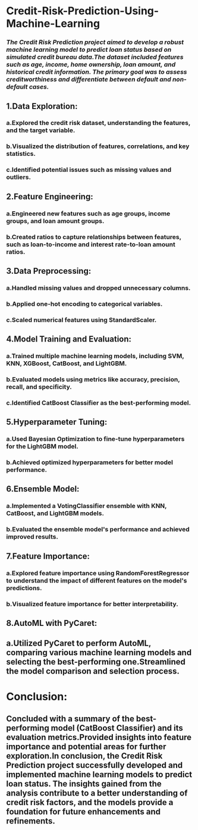 # Credit-Risk-Prediction-Using-Machine-Learning

### *The Credit Risk Prediction project aimed to develop a robust machine learning model to predict loan status based on simulated credit bureau data.The dataset included features such as age, income, home ownership, loan amount, and historical credit information. The primary goal was to assess creditworthiness and differentiate between default and non-default cases.*

## 1.Data Exploration:

### a.Explored the credit risk dataset, understanding the features, and the target variable.
### b.Visualized the distribution of features, correlations, and key statistics.
### c.Identified potential issues such as missing values and outliers.

## 2.Feature Engineering:

### a.Engineered new features such as age groups, income groups, and loan amount groups.
### b.Created ratios to capture relationships between features, such as loan-to-income and interest rate-to-loan amount ratios.

## 3.Data Preprocessing:

### a.Handled missing values and dropped unnecessary columns.
### b.Applied one-hot encoding to categorical variables.
### c.Scaled numerical features using StandardScaler.

## 4.Model Training and Evaluation:

### a.Trained multiple machine learning models, including SVM, KNN, XGBoost, CatBoost, and LightGBM.
### b.Evaluated models using metrics like accuracy, precision, recall, and specificity.
### c.Identified CatBoost Classifier as the best-performing model.

## 5.Hyperparameter Tuning:

### a.Used Bayesian Optimization to fine-tune hyperparameters for the LightGBM model.
### b.Achieved optimized hyperparameters for better model performance.

## 6.Ensemble Model:

### a.Implemented a VotingClassifier ensemble with KNN, CatBoost, and LightGBM models.
### b.Evaluated the ensemble model's performance and achieved improved results.

## 7.Feature Importance:

### a.Explored feature importance using RandomForestRegressor to understand the impact of different features on the model's predictions.
### b.Visualized feature importance for better interpretability.

## 8.AutoML with PyCaret:

## a.Utilized PyCaret to perform AutoML, comparing various machine learning models and selecting the best-performing one.Streamlined the model comparison and selection process.

# Conclusion:

## Concluded with a summary of the best-performing model (CatBoost Classifier) and its evaluation metrics.Provided insights into feature importance and potential areas for further exploration.In conclusion, the Credit Risk Prediction project successfully developed and implemented machine learning models to predict loan status. The insights gained from the analysis contribute to a better understanding of credit risk factors, and the models provide a foundation for future enhancements and refinements.







